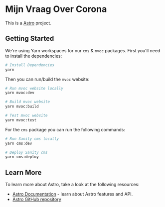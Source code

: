 # Mijn Vraag Over Corona

This is a [Astro](https://astro.build) project.

## Getting Started

We're using Yarn workspaces for our `cms` & `mvoc` packages.
First you'll need to install the dependencies:

```bash
# Install Dependencies
yarn
```

Then you can run/build the `mvoc` website:

```bash
# Run mvoc website locally
yarn mvoc:dev

# Build mvoc website
yarn mvoc:build

# Test mvoc website
yarn mvoc:test
```

For the `cms` package you can run the following commands:

```bash
# Run Sanity cms locally
yarn cms:dev

# Deploy Sanity cms
yarn cms:deploy
```

## Learn More

To learn more about Astro, take a look at the following resources:

- [Astro Documentation](https://docs.astro.build/) - learn about Astro features and API.
- [Astro GitHub repository](https://github.com/withastro/astro)
